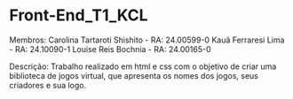 # Front-End_T1_KCL

Membros:
Carolina Tartaroti Shishito - RA: 24.00599-0
Kauã Ferraresi Lima - RA: 24.10090-1
Louise Reis Bochnia - RA: 24.00165-0

Descrição:
Trabalho realizado em html e css com o objetivo de criar uma biblioteca de jogos virtual, que apresenta os nomes dos jogos, seus criadores e sua logo.

